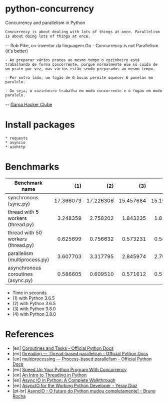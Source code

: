 # python-concurrency
Concurrency and parallelism in Python

    Concurrency is about dealing with lots of things at once. Parallelism is about doing lots of things at once. 
-- Rob Pike, co-inventor da linguagem Go - Concurrency is not Parallelism (it's better)

    - Ao preparar vários pratos ao mesmo tempo o cozinheiro está trabalhando de forma concorrente, porque normalmente ele só cuida de um prato por vez, mas vários estão sendo preparados ao mesmo tempo. 

    - Por outro lado, um fogão de 6 bocas permite aquecer 6 panelas em paralelo. 

    - Ou seja, o cozinheiro trabalha em modo concorrente e o fogão em modo paralelo.
-- [Garoa Hacker Clube](https://garoa.net.br/wiki/Python_Concorrente)

# Install packages

    * requests
    * asyncio
    * aiohttp


# Benchmarks

Benchmark name                       | (1)        | (2)        | (3)        | (4)
-------------------------------------|-----------:|-----------:|-----------:|-----------:
synchronous (sync.py)                | 17.366073  | 17.226306  | 15.457684  | 15.195825  
thread with 5 workers (thread.py)    |  3.248359  |  2.758202  |  1.843235  |  1.813232
thread with 50 workers (thread.py)   |  0.625699  |  0.756632  |  0.573231  |  0.587740
parallelism (multiprocess.py)        |  3.607703  |  3.317795  |  2.845974  |  2.705426 
asynchronous coroutines (async.py)   |  0.586605  |  0.609510  |  0.571612  |  0.579693

 * Time in seconds
 * (1) with Python 3.6.5
 * (2) with Python 3.6.5
 * (3) with Python 3.8.0
 * (4) with Python 3.8.0

# References

 * [en] [Coroutines and Tasks - Official Python Docs](https://docs.python.org/3/library/asyncio-task.html)
 * [en] [threading — Thread-based parallelism - Official Python Docs](https://docs.python.org/3/library/threading.html)
 * [en] [multiprocessing — Process-based parallelism - Official Python Docs](https://docs.python.org/3/library/multiprocessing.html)
 * [en] [Speed Up Your Python Program With Concurrency](https://realpython.com/python-concurrency)
 * [en] [An Intro to Threading in Python](https://realpython.com/intro-to-python-threading)
 * [en] [Async IO in Python: A Complete Walkthrough](https://realpython.com/async-io-python)
 * [en] [AsyncIO for the Working Python Developer - Yeray Diaz](https://hackernoon.com/asyncio-for-the-working-python-developer-5c468e6e2e8e)
 * [pt-br] [AsyncIO - O futuro do Python mudou completamente! - Bruno Rocha](http://brunorocha.org/python/asyncio-o-futuro-do-python-mudou-completamente.html)